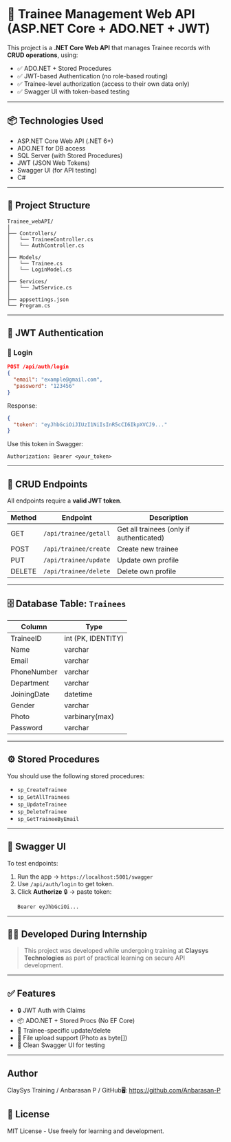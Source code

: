 
# 🚀 Trainee Management Web API (ASP.NET Core + ADO.NET + JWT)

This project is a **.NET Core Web API** that manages Trainee records with **CRUD operations**, using:

- ✅ ADO.NET + Stored Procedures
- ✅ JWT-based Authentication (no role-based routing)
- ✅ Trainee-level authorization (access to their own data only)
- ✅ Swagger UI with token-based testing

---

## 📦 Technologies Used

- ASP.NET Core Web API (.NET 6+)
- ADO.NET for DB access
- SQL Server (with Stored Procedures)
- JWT (JSON Web Tokens)
- Swagger UI (for API testing)
- C#

---

## 📁 Project Structure

```
Trainee_webAPI/
│
├── Controllers/
│   └── TraineeController.cs
│   └── AuthController.cs
│
├── Models/
│   └── Trainee.cs
│   └── LoginModel.cs
│
├── Services/
│   └── JwtService.cs
│
├── appsettings.json
└── Program.cs
```

---

## 🔐 JWT Authentication

### 🔸 Login

```json
POST /api/auth/login
{
  "email": "example@gmail.com",
  "password": "123456"
}
```

Response:

```json
{
  "token": "eyJhbGciOiJIUzI1NiIsInR5cCI6IkpXVCJ9..."
}
```

Use this token in Swagger:

```
Authorization: Bearer <your_token>
```

---

## 🔄 CRUD Endpoints

All endpoints require a **valid JWT token**.

| Method | Endpoint          | Description         |
|--------|-------------------|---------------------|
| GET    | `/api/trainee/getall`      | Get all trainees (only if authenticated) |
| POST   | `/api/trainee/create`      | Create new trainee        |
| PUT    | `/api/trainee/update`      | Update own profile        |
| DELETE | `/api/trainee/delete`      | Delete own profile        |

---

## 🗄️ Database Table: `Trainees`

| Column       | Type         |
|--------------|--------------|
| TraineeID    | int (PK, IDENTITY) |
| Name         | varchar      |
| Email        | varchar      |
| PhoneNumber  | varchar      |
| Department   | varchar      |
| JoiningDate  | datetime     |
| Gender       | varchar      |
| Photo        | varbinary(max) |
| Password     | varchar      |

---

## ⚙️ Stored Procedures

You should use the following stored procedures:

- `sp_CreateTrainee`
- `sp_GetAllTrainees`
- `sp_UpdateTrainee`
- `sp_DeleteTrainee`
- `sp_GetTraineeByEmail`

---

## 🧪 Swagger UI

To test endpoints:
1. Run the app → `https://localhost:5001/swagger`
2. Use `/api/auth/login` to get token.
3. Click **Authorize** 🔒 → paste token:
   ```
   Bearer eyJhbGciOi...
   ```

---

## 👨‍💻 Developed During Internship

> This project was developed while undergoing training at **Claysys Technologies** as part of practical learning on secure API development.

---

## ✅ Features

- 🔒 JWT Auth with Claims
- 📦 ADO.NET + Stored Procs (No EF Core)
- 👤 Trainee-specific update/delete
- 📂 File upload support (Photo as byte[])
- 📘 Clean Swagger UI for testing

---

## Author
ClaySys Training / Anbarasan P / GitHub🖥️: https://github.com/Anbarasan-P

## 📄 License

MIT License - Use freely for learning and development.
